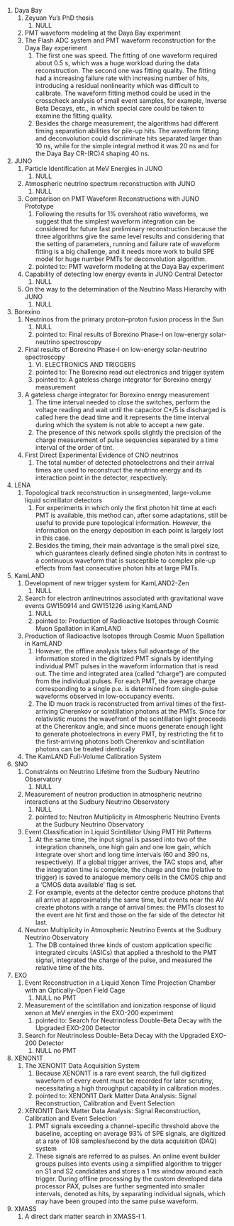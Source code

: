1. Daya Bay
    1. Zeyuan Yu’s PhD thesis
        1. NULL
    2. PMT waveform modeling at the Daya Bay experiment
    3. The Flash ADC system and PMT waveform reconstruction for the Daya Bay experiment
        1. The first one was speed. The fitting of one waveform required about 0.5 s, which was a huge workload during the data reconstruction. The second one was fitting quality. The fitting had a increasing failure rate with increasing number of hits, introducing a residual nonlinearity which was difficult to calibrate. The waveform fitting method could be used in the crosscheck analysis of small event samples, for example, Inverse Beta Decays, etc., in which special care could be taken to examine the fitting quality.
        2. Besides the charge measurement, the algorithms had different timing separation abilities for pile-up hits. The waveform fitting and deconvolution could discriminate hits separated larger than 10 ns, while for the simple integral method it was 20 ns and for the Daya Bay CR-(RC)4 shaping 40 ns.
2. JUNO
    1. Particle Identification at MeV Energies in JUNO
        1. NULL
    2. Atmospheric neutrino spectrum reconstruction with JUNO
        1. NULL
    3. Comparison on PMT Waveform Reconstructions with JUNO Prototype
        1. Following the results for 1% overshoot ratio waveforms, we suggest that the simplest waveform integration can be considered for future fast preliminary reconstruction because the three algorithms give the same level results and considering that the setting of parameters, running and failure rate of waveform fitting is a big challenge, and it needs more work to build SPE model for huge number PMTs for deconvolution algorithm.
        2. pointed to: PMT waveform modeling at the Daya Bay experiment
    4. Capability of detecting low energy events in JUNO Central Detector
        1. NULL
    5. On the way to the determination of the Neutrino Mass Hierarchy with JUNO
        1. NULL
3. Borexino
    1. Neutrinos from the primary proton–proton fusion process in the Sun
        1. NULL
        2. pointed to: Final results of Borexino Phase-I on low-energy solar-neutrino spectroscopy
    2. Final results of Borexino Phase-I on low-energy solar-neutrino spectroscopy
        1. VI. ELECTRONICS AND TRIGGERS
        2. pointed to: The Borexino read out electronics and trigger system
        3. pointed to: A gateless charge integrator for Borexino energy measurement
    3. A gateless charge integrator for Borexino energy measurement
        1. The time interval needed to close the switches, perform the voltage reading and wait until the capacitor C*/5 is discharged is called here the dead time and it represents the time interval during which the system is not able to accept a new gate.
        2. The presence of this network spoils slightly the precision of the charge measurement of pulse sequencies separated by a time interval of the order of tint. 
    4. First Direct Experimental Evidence of CNO neutrinos
        1. The total number of detected photoelectrons and their arrival times are used to reconstruct the neutrino energy and its interaction point in the detector, respectively. 
4. LENA
    1. Topological track reconstruction in unsegmented, large-volume liquid scintillator detectors
        1. For experiments in which only the first photon hit time at each PMT is available, this method can, after some adaptations, still be useful to provide pure topological information. However, the information on the energy deposition in each point is largely lost in this case.
        2. Besides the timing, their main advantage is the small pixel size, which guarantees clearly defined single photon hits in contrast to a continuous waveform that is susceptible to complex pile-up effects from fast consecutive photon hits at large PMTs.
5. KamLAND
    1. Development of new trigger system for KamLAND2-Zen
        1. NULL
    2. Search for electron antineutrinos associated with gravitational wave events GW150914 and GW151226 using KamLAND
        1. NULL
        2. pointed to: Production of Radioactive Isotopes through Cosmic Muon Spallation in KamLAND
    3. Production of Radioactive Isotopes through Cosmic Muon Spallation in KamLAND
        1. However, the offline analysis takes full advantage of the information stored in the digitized PMT signals by identifying individual PMT pulses in the waveform information that is read out. The time and integrated area (called “charge”) are computed from the individual pulses. For each PMT, the average charge corresponding to a single p.e. is determined from single-pulse waveforms observed in low-occupancy events. 
        2. The ID muon track is reconstructed from arrival times of the first-arriving Cherenkov or scintillation photons at the PMTs. Since for relativistic muons the wavefront of the scintillation light proceeds at the Cherenkov angle, and since muons generate enough light to generate photoelectrons in every PMT, by restricting the fit to the first-arriving photons both Cherenkov and scintillation photons can be treated identically
    4. The KamLAND Full-Volume Calibration System
6. SNO
    1. Constraints on Neutrino Lifetime from the Sudbury Neutrino Observatory
        1. NULL
    2. Measurement of neutron production in atmospheric neutrino interactions at the Sudbury Neutrino Observatory
        1. NULL
        2. pointed to: Neutron Multiplicity in Atmospheric Neutrino Events at the Sudbury Neutrino Observatory
    3. Event Classification in Liquid Scintillator Using PMT Hit Patterns
        1. At the same time, the input signal is passed into two of the integration channels, one high gain and one low gain, which integrate over short and long time intervals (60 and 390 ns, respectively). If a global trigger arrives, the TAC stops and, after the integration time is complete, the charge and time (relative to trigger) is saved to analogue memory cells in the CMOS chip and a ‘CMOS data available’ flag is set.
        2. For example, events at the detector centre produce photons that all arrive at approximately the same time, but events near the AV create photons with a range of arrival times: the PMTs closest to the event are hit first and those on the far side of the detector hit last.
    4. Neutron Multiplicity in Atmospheric Neutrino Events at the Sudbury Neutrino Observatory
        1. The DB contained three kinds of custom application specific integrated circuits (ASICs) that applied a threshold to the PMT signal, integrated the charge of the pulse, and measured the relative time of the hits. 
7. EXO
    1. Event Reconstruction in a Liquid Xenon Time Projection Chamber with an Optically-Open Field Cage
        1. NULL no PMT
    2. Measurement of the scintillation and ionization response of liquid xenon at MeV energies in the EXO-200 experiment
        1. pointed to: Search for Neutrinoless Double-Beta Decay with the Upgraded EXO-200 Detector
    3. Search for Neutrinoless Double-Beta Decay with the Upgraded EXO-200 Detector
        1. NULL no PMT
8. XENON1T
    1. The XENON1T Data Acquisition System
        1. Because XENON1T is a rare event search, the full digitized waveform of every event must be recorded for later scrutiny, necessitating a high throughput capability in calibration modes. 
        2. pointed to: XENON1T Dark Matter Data Analysis: Signal Reconstruction, Calibration and Event Selection
    2. XENON1T Dark Matter Data Analysis: Signal Reconstruction, Calibration and Event Selection
        1. PMT signals exceeding a channel-specific threshold above the baseline, accepting on average 93% of SPE signals, are digitized at a rate of 108 samples/second by the data acquisition (DAQ) system
        2. These signals are referred to as pulses. An online event builder groups pulses into events using a simplified algorithm to trigger on S1 and S2 candidates and stores a 1 ms window around each trigger. During offline processing by the custom developed data processor PAX, pulses are further segmented into smaller intervals, denoted as hits, by separating individual signals, which may have been grouped into the same pulse waveform.
9.  XMASS
    1. A direct dark matter search in XMASS-I
        1. 
